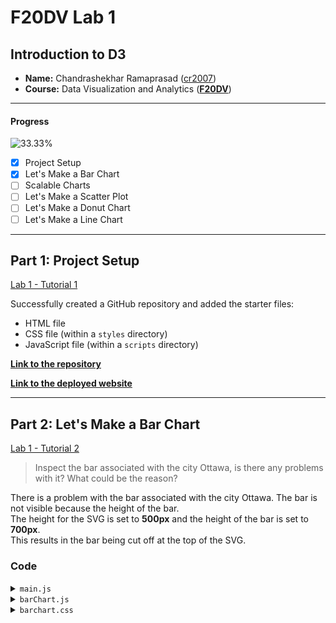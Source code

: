 # F20DV Lab 1

## Introduction to D3

- **Name:** Chandrashekhar Ramaprasad ([cr2007](mailto:cr2007@hw.ac.uk))
- **Course:** Data Visualization and Analytics ([**F20DV**](https://curriculum.hw.ac.uk/coursedetails/F20DV?termcode=202324))

---

#### Progress
![33.33%](https://progress-bar.dev/33)

- [X] Project Setup
- [X] Let's Make a Bar Chart
- [ ] Scalable Charts
- [ ] Let's Make a Scatter Plot
- [ ] Let's Make a Donut Chart
- [ ] Let's Make a Line Chart

---

## Part 1: Project Setup

[Lab 1 - Tutorial 1](https://cr2007.github.io/F20DV-Lab1/lab1_part1.html)

Successfully created a GitHub repository and added the starter files:
- HTML file
- CSS file (within a `styles` directory)
- JavaScript file (within a `scripts` directory)

[**Link to the repository**](https://github.com/cr2007/F20DV-Lab1)

[**Link to the deployed website**](https://cr2007.github.io/F20DV-Lab1/)

---

## Part 2: Let's Make a Bar Chart

[Lab 1 - Tutorial 2](https://cr2007.github.io/F20DV-Lab1/lab1_part2.html)

> Inspect the bar associated with the city Ottawa, is there any problems with it? What could be the reason?

There is a problem with the bar associated with the city Ottawa. The bar is not visible because the height of the bar.<br>
The height for the SVG is set to **500px** and the height of the bar is set to **700px**.<br>
This results in the bar being cut off at the top of the SVG.

### Code

<details>
<summary><code>main.js</code></summary>

```javascript
'use strict';

import BarChart from './barChart.js';

console.log(`d3.version: ${d3.version}`);

let cities = [
    {city: 'Edinburgh', pop: 506000, area: 119, alt: 47},
    {city: 'Dubai', pop: 3604000, area: 1610, alt: 5},
    {city: 'Putrajaya', pop: 109000, area: 49, alt: 38},
    {city: 'Qingdao', pop: 10071000, area: 11228, alt: 25},
    {city: 'Lagos', pop: 8048000, area: 1171, alt: 41},
    {city: 'Ottawa', pop: 1017000, area: 2790, alt: 70},
]

let bar1 = new BarChart('div#bar1', 800, 500);

// This line transforms the cities dataset in the generic format
// that BarChart expects: [[k,v], ...]
// we will explain it further in the next lab

let citiesElevation = cities.map(d => [d.city, d.alt]);

bar1.render(citiesElevation);
```

</details>

<details>
<summary><code>barChart.js</code></summary>

```javascript
export default class BarChart {

    // Attributes (you can make those private too)
    width; height;    // size
    svg; chart; bars; // selections
    data;             // internal data

    // Constructor
    constructor(container, width, height) {
        this.width = width;
        this.height = height;

        this.svg = d3.select(container).append('svg')
            .classed('barchart', true)
            .attr('width', width).attr('height', height);
        this.chart = this.svg.append('g');
        this.bars = this.chart.selectAll('rect.bar');
    }

    // Private methods
    // data is in the format [[key, value], ...]
    #updateBars() {
        this.bars = this.bars
            .data(this.data, d => d[0])
            .join('rect')
            .classed('bar', true)
            .attr('x', (d, i) => i*40+5)
            .attr('y', d => this.height - d[1]*10)
            .attr('width', 40)
            .attr('height', d => d[1]*10);
    }

    // Public API

    // The dataset parameter needs to be in a generic format,
    // so that it works for all future data
    // here we assume a [[k, v], ...] format for efficiency
    render(dataset) {
        this.data = dataset;
        this.#updateBars();
        return this; // to allow chaining
    }
}

```

</details>

<details>
<summary><code>barchart.css</code></summary>

```css
svg.barchart {
    fill: #3F94D3;
    stroke: #003C71;
    stroke-width: 2px;
}
```

</details>
